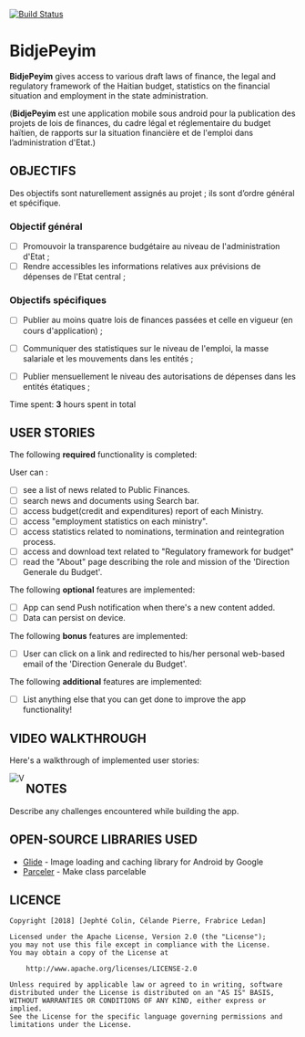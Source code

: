 [![Build Status](https://travis-ci.org/CECOFA/BidjePeyim.svg?branch=develop)](https://travis-ci.org/CECOFA/BidjePeyim)

# BidjePeyim

**BidjePeyim** gives access to various draft laws of finance, the legal and regulatory framework of the Haitian budget, statistics on the financial situation and employment in the state administration.

(**BidjePeyim** est une application mobile sous android pour la publication des projets de lois de finances, du cadre légal et réglementaire du budget haïtien, de rapports sur la situation financière et de l'emploi dans l’administration d'Etat.)

## OBJECTIFS

Des objectifs sont naturellement assignés au projet ; ils sont d’ordre général et spécifique.

### Objectif général

* [ ]	Promouvoir la transparence budgétaire au niveau de l'administration d'Etat ;
* [ ] Rendre accessibles les informations relatives aux prévisions de dépenses de l'Etat central ;

### Objectifs spécifiques

* [ ] Publier au moins quatre lois de finances passées et celle en vigueur (en cours d'application) ;
* [ ] Communiquer des statistiques sur le niveau de l'emploi, la masse salariale et les mouvements dans les entités ;
* [ ] Publier mensuellement le niveau des autorisations de dépenses dans les entités étatiques ; 


Time spent: **3** hours spent in total

## USER STORIES

The following **required** functionality is completed:

User can : 

* [ ] see a list of news related to Public Finances.
* [ ] search news and documents using Search bar.
* [ ] access budget(credit and expenditures) report of each Ministry.
* [ ] access "employment statistics on each ministry".
* [ ] access statistics related to nominations, termination and reintegration process.
* [ ] access and download text related to "Regulatory framework for budget"
* [ ] read the "About" page describing the role and mission of the 'Direction Generale du Budget'.

The following **optional** features are implemented:

* [ ] App can send Push notification when there's a new content added.
* [ ] Data can persist on device.

The following **bonus** features are implemented: 

* [ ]	User can click on a link and redirected to his/her personal web-based email of the 'Direction Generale du Budget'.

The following **additional** features are implemented:

* [ ] List anything else that you can get done to improve the app functionality!
 

## VIDEO WALKTHROUGH

Here's a walkthrough of implemented user stories:

<img align = "left" src='https://user-images.githubusercontent.com/22782294/43683491-c2064efc-9841-11e8-881f-4783477a8ae9.png' title='I' width='' alt='' />
<img align = "left" src='https://user-images.githubusercontent.com/22782294/43683582-d4e35432-9843-11e8-85ea-a10dc55f68b4.png' title='II' width='' alt='' />
<img align = "left" src='https://user-images.githubusercontent.com/22782294/43683493-c359d8c8-9841-11e8-9cfc-6886b17b374b.png' title='III' width='' alt='V' />


## NOTES

Describe any challenges encountered while building the app.

## OPEN-SOURCE LIBRARIES USED

- [Glide](https://github.com/bumptech/glide) - Image loading and caching library for Android by Google
- [Parceler](https://github.com/johncarl81/parceler) - Make class parcelable

## LICENCE

    Copyright [2018] [Jephté Colin, Célande Pierre, Frabrice Ledan]

    Licensed under the Apache License, Version 2.0 (the "License");
    you may not use this file except in compliance with the License.
    You may obtain a copy of the License at

        http://www.apache.org/licenses/LICENSE-2.0

    Unless required by applicable law or agreed to in writing, software
    distributed under the License is distributed on an "AS IS" BASIS,
    WITHOUT WARRANTIES OR CONDITIONS OF ANY KIND, either express or implied.
    See the License for the specific language governing permissions and
    limitations under the License.
